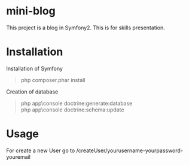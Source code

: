 mini-blog
=========
This project is a blog in Symfony2. This is for skills presentation.

Installation 
============
Installation of Symfony
>php composer.phar install

Creation of database
>php app\console doctrine:generate:database<br/>
>php app\console doctrine:schema:update

Usage
===
For create a new User go to /createUser/yourusername-yourpassword-youremail
